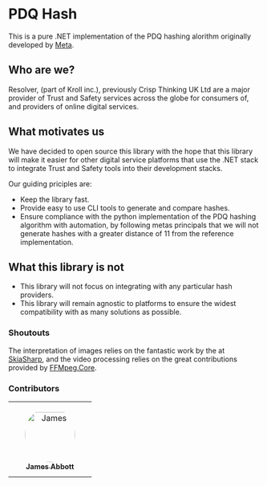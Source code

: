 # PDQ Hash

This is a pure .NET implementation of the PDQ hashing alorithm originally developed by [Meta](https://github.com/facebook/ThreatExchange/tree/main/pdq). 

## Who are we?

Resolver, (part of Kroll inc.), previously Crisp Thinking UK Ltd are a major provider of Trust and Safety services across the globe for consumers of, and providers of online digital services. 

## What motivates us

We have decided to open source this library with the hope that this library will make it easier for other digital service platforms that use the .NET stack to integrate Trust and Safety tools into their development stacks.

Our guiding priciples are:
 - Keep the library fast.
 - Provide easy to use CLI tools to generate and compare hashes. 
 - Ensure compliance with the python implementation of the PDQ hashing algorithm with automation, by following metas principals that we will not generate hashes with a greater distance of 11 from the reference implementation.

 ## What this library is not

 - This library will not focus on integrating with any particular hash providers.
 - This library will remain agnostic to platforms to ensure the widest compatibility with as many solutions as possible.

### Shoutouts

The interpretation of images relies on the fantastic work by the at [SkiaSharp](https://github.com/mono/SkiaSharp), and the video processing relies on the great contributions provided by [FFMpeg.Core](https://github.com/rosenbjerg/FFMpegCore).

### Contributors

<table>
<tr>
    <td align="center" style="word-wrap: break-word; width: 150.0; height: 150.0">
        <a href=https://github.com/abbottdev>
            <img src=https://private-avatars.githubusercontent.com/u/3226335?jwt=eyJhbGciOiJIUzI1NiIsInR5cCI6IkpXVCJ9.eyJpc3MiOiJnaXRodWIuY29tIiwiYXVkIjoicmF3LmdpdGh1YnVzZXJjb250ZW50LmNvbSIsImtleSI6ImtleTEiLCJleHAiOjE3MzQ2NDA2MjAsIm5iZiI6MTczNDYzOTQyMCwicGF0aCI6Ii91LzMyMjYzMzUifQ.We0B_vQpXDHwqvYoaX-qJikXEEIao-Kg99B56PX_TfE&v=4 width="100;"  style="border-radius:50%;align-items:center;justify-content:center;overflow:hidden;padding-top:10px" alt=James Abbott/>
            <br />
            <sub style="font-size:14px"><b>James Abbott</b></sub>
        </a>
    </td>
</tr>
</table>




